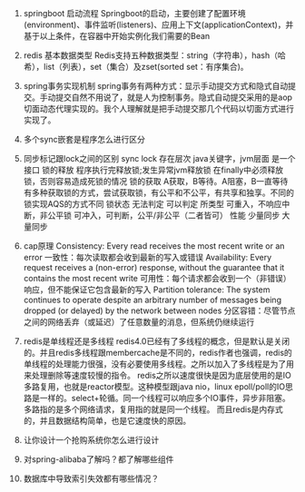 1. springboot 启动流程
   Springboot的启动，主要创建了配置环境(environment)、事件监听(listeners)、应用上下文(applicationContext)，并基于以上条件，在容器中开始实例化我们需要的Bean
2. redis 基本数据类型
   Redis支持五种数据类型：string（字符串），hash（哈希），list（列表），set（集合）及zset(sorted set：有序集合)。
3. spring事务实现机制
   spring事务有两种方式：显示手动提交方式和隐式自动提交。手动提交自然不用说了，就是人为控制事务。隐式自动提交采用的是aop切面动态代理实现的。我个人理解就是把手动提交那几个代码以切面方式进行实现了。
4. 多个sync嵌套是程序怎么进行区分
   
5. 同步标记跟lock之间的区别
                 sync                                   lock
   存在层次     java关键字，jvm层面                        是一个接口
   锁的释放     程序执行完释放锁;发生异常jvm释放锁            在finally中必须释放锁，否则容易造成死锁的情况
   锁的获取     A获取，B等待。A阻塞，B一直等待               有多种获取锁的方式，尝试获取锁，有公平和不公平，有共享和独享。不同的锁实现AQS的方式不同
   锁状态       无法判定                                  可以判定
   所类型       可重入，不响应中断，非公平锁                  可冲入，可判断，公平/非公平（二者皆可）
   性能         少量同步                                  大量同步
6. cap原理
   Consistency: Every read receives the most recent write or an error
   一致性：每次读取都会收到最新的写入或错误
   Availability: Every request receives a (non-error) response, without the guarantee that it contains the most recent write
   可用性：每个请求都会收到一个（非错误）响应，但不能保证它包含最新的写入
   Partition tolerance: The system continues to operate despite an arbitrary number of messages being dropped (or delayed) by the network between nodes
   分区容错：尽管节点之间的网络丢弃（或延迟）了任意数量的消息，但系统仍继续运行
7. redis是单线程还是多线程
   redis4.0已经有了多线程的概念，但是默认是关闭的。并且redis多线程跟membercache是不同的，redis作者也强调，redis的单线程的处理能力很强，没有必要使用多线程。之所以加入了多线程是为了用来处理删除等速度较慢的指令。
   redis之所以速度很快是因为底层使用的是IO多路复用，也就是reactor模型。这种模型跟java nio，linux epoll/poll的IO思路是一样的。select+轮循。同一个线程可以响应多个IO事件，异步非阻塞。多路指的是多个网络请求，复用指的就是同一个线程。
   而且redis是内存式的，并且数据结构简单，也是它速度快的原因。
8. 让你设计一个抢购系统你怎么进行设计
   
9. 对spring-alibaba了解吗？都了解哪些组件
   
10. 数据库中导致索引失效都有哪些情况？
